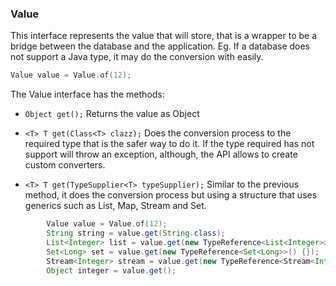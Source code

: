 ### Value

This interface represents the value that will store, that is a wrapper to be a bridge between the database and the application. Eg. If a database does not support a Java type, it may do the conversion with easily.

```java
Value value = Value.of(12);
```

The Value interface has the methods:

* `Object get();` Returns the value as Object

* `<T> T get(Class<T> clazz);` Does the conversion process to the required type that is the safer way to do it. If the type required has not support will throw an exception, although, the API allows to create custom converters.

* `<T> T get(TypeSupplier<T> typeSupplier);` Similar to the previous method, it does the conversion process but using a structure that uses generics such as List, Map, Stream and Set.

```java
        Value value = Value.of(12);
        String string = value.get(String.class);
        List<Integer> list = value.get(new TypeReference<List<Integer>>() {});
        Set<Long> set = value.get(new TypeReference<Set<Long>>() {});
        Stream<Integer> stream = value.get(new TypeReference<Stream<Integer>>() {});
        Object integer = value.get();
```



